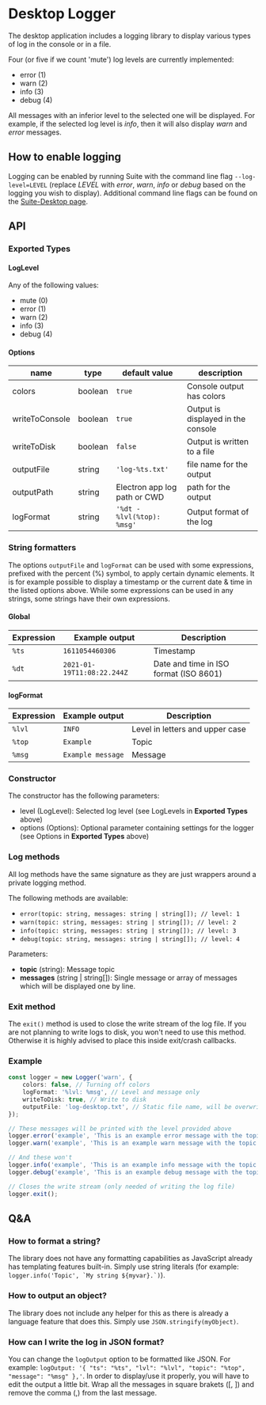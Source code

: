 # Desktop Logger
The desktop application includes a logging library to display various types of log in the console or in a file.

Four (or five if we count 'mute') log levels are currently implemented:
- error (1)
- warn (2)
- info (3)
- debug (4)

All messages with an inferior level to the selected one will be displayed. For example, if the selected log level is _info_, then it will also display _warn_ and _error_ messages.

## How to enable logging
Logging can be enabled by running Suite with the command line flag `--log-level=LEVEL` (replace _LEVEL_ with _error_, _warn_, _info_ or _debug_ based on the logging you wish to display). Additional command line flags can be found on the [Suite-Desktop page](../packages/suite-desktop.md).

## API
### Exported Types
#### LogLevel
Any of the following values:
- mute (0)
- error (1)
- warn (2)
- info (3)
- debug (4)

#### Options
| name | type | default value | description |
| --- | --- | --- | --- |
| colors | boolean | `true` | Console output has colors |
| writeToConsole | boolean | `true` | Output is displayed in the console |
| writeToDisk | boolean | `false` | Output is written to a file |
| outputFile | string | `'log-%ts.txt'` | file name for the output |
| outputPath | string | Electron app log path or CWD | path for the output |
| logFormat | string | `'%dt - %lvl(%top): %msg'` | Output format of the log |

### String formatters
The options `outputFile` and `logFormat` can be used with some expressions, prefixed with the percent (%) symbol, to apply certain dynamic elements. It is for example possible to display a timestamp or the current date & time in the listed options above. While some expressions can be used in any strings, some strings have their own expressions.

#### Global
| Expression | Example output | Description |
| --- | --- | --- |
| `%ts` | `1611054460306` | Timestamp |
| `%dt` | `2021-01-19T11:08:22.244Z` | Date and time in ISO format (ISO 8601) |

#### logFormat
| Expression | Example output | Description |
| --- | --- | --- |
| `%lvl` | `INFO` | Level in letters and upper case |
| `%top` | `Example` | Topic |
| `%msg` | `Example message` | Message |

### Constructor
The constructor has the following parameters:
- level (LogLevel): Selected log level (see LogLevels in **Exported Types** above)
- options (Options): Optional parameter containing settings for the logger (see Options in **Exported Types** above)

### Log methods
All log methods have the same signature as they are just wrappers around a private logging method.

The following methods are available:
- `error(topic: string, messages: string | string[]); // level: 1`
- `warn(topic: string, messages: string | string[]); // level: 2`
- `info(topic: string, messages: string | string[]); // level: 3`
- `debug(topic: string, messages: string | string[]); // level: 4`

Parameters:
- **topic** (string): Message topic
- **messages** (string | string[]): Single message or array of messages which will be displayed one by line. 

### Exit method
The `exit()` method is used to close the write stream of the log file. If you are not planning to write logs to disk, you won't need to use this method. Otherwise it is highly advised to place this inside exit/crash callbacks.

### Example
```typeScript
const logger = new Logger('warn', {
    colors: false, // Turning off colors
    logFormat: '%lvl: %msg', // Level and message only
    writeToDisk: true, // Write to disk
    outputFile: 'log-desktop.txt', // Static file name, will be overwritten if it exists
});

// These messages will be printed with the level provided above
logger.error('example', 'This is an example error message with the topic "example"');
logger.warn('example', 'This is an example warn message with the topic "example"');

// And these won't
logger.info('example', 'This is an example info message with the topic "example"');
logger.debug('example', 'This is an example debug message with the topic "example"');

// Closes the write stream (only needed of writing the log file)
logger.exit();
```

## Q&A
### How to format a string?
The library does not have any formatting capabilities as JavaScript already has templating features built-in. Simply use string literals (for example: ```logger.info('Topic', `My string ${myvar}.`)```).

### How to output an object?
The library does not include any helper for this as there is already a language feature that does this. Simply use `JSON.stringify(myObject)`.

### How can I write the log in JSON format?
You can change the `logOutput` option to be formatted like JSON. For example: `logOutput: '{ "ts": "%ts", "lvl": "%lvl", "topic": "%top", "message": "%msg" },'`. 
In order to display/use it properly, you will have to edit the output a little bit. Wrap all the messages in square brakets ([, ]) and remove the comma (,) from the last message. 

